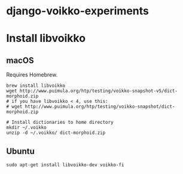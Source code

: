 # django-voikko-experiments

Install libvoikko
=================

macOS
-----

Requires Homebrew.

```
brew install libvoikko
wget http://www.puimula.org/htp/testing/voikko-snapshot-v5/dict-morphoid.zip
# if you have libvoikko < 4, use this:
# wget http://www.puimula.org/htp/testing/voikko-snapshot/dict-morphoid.zip

# Install dictionaries to home directory
mkdir ~/.voikko
unzip -d ~/.voikko/ dict-morphoid.zip
```

Ubuntu
------

```
sudo apt-get install libvoikko-dev voikko-fi
```

